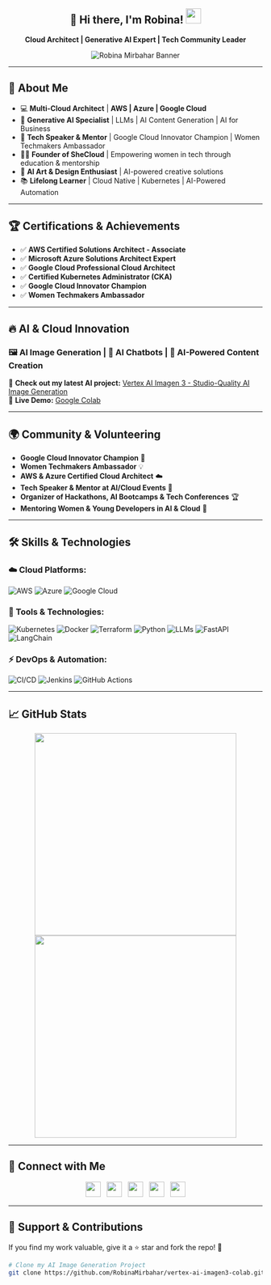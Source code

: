 <div align="center">
   <h2 align="center">👋 Hi there, I'm Robina! <img src="https://github.com/RobinaMirbahar/RobinaMirbahar/blob/main/ProfileImages/Hi-Robina.gif" height="30" width="30"></h2>
   <p><b>Cloud Architect | Generative AI Expert | Tech Community Leader</b></p>
   <img src="https://github.com/RobinaMirbahar/RobinaMirbahar/blob/main/ProfileImages/BannerGithub.gif" alt="Robina Mirbahar Banner">
</div>

---

## 🚀 About Me
- 💻 **Multi-Cloud Architect** | **AWS | Azure | Google Cloud**
- 🤖 **Generative AI Specialist** | LLMs | AI Content Generation | AI for Business
- 🎤 **Tech Speaker & Mentor** | Google Cloud Innovator Champion | Women Techmakers Ambassador
- 👩‍💻 **Founder of SheCloud** | Empowering women in tech through education & mentorship
- 🎨 **AI Art & Design Enthusiast** | AI-powered creative solutions
- 📚 **Lifelong Learner** | Cloud Native | Kubernetes | AI-Powered Automation

---

## 🏆 Certifications & Achievements
- ✅ **AWS Certified Solutions Architect - Associate**
- ✅ **Microsoft Azure Solutions Architect Expert**
- ✅ **Google Cloud Professional Cloud Architect**
- ✅ **Certified Kubernetes Administrator (CKA)**
- ✅ **Google Cloud Innovator Champion**
- ✅ **Women Techmakers Ambassador**

---

## 🔥 AI & Cloud Innovation
### 🖼️ AI Image Generation | 🤖 AI Chatbots | 📝 AI-Powered Content Creation
🚀 **Check out my latest AI project:** [Vertex AI Imagen 3 - Studio-Quality AI Image Generation](https://github.com/RobinaMirbahar/vertex-ai-imagen3-colab)  
🔗 **Live Demo:** [Google Colab](https://colab.research.google.com/drive/13dpz6jw5rPNVOj-JgLWG9QuStetGc9Y4)  

---

## 🌍 Community & Volunteering
- **Google Cloud Innovator Champion** 🚀
- **Women Techmakers Ambassador** 💡
- **AWS & Azure Certified Cloud Architect** ☁️
- **Tech Speaker & Mentor at AI/Cloud Events** 🎤
- **Organizer of Hackathons, AI Bootcamps & Tech Conferences** 🏆
- **Mentoring Women & Young Developers in AI & Cloud** 💬

---

## 🛠️ Skills & Technologies
### ☁️ Cloud Platforms:
![AWS](https://img.shields.io/badge/AWS-FF9900?style=for-the-badge&logo=amazonaws&logoColor=white)
![Azure](https://img.shields.io/badge/Azure-0078D4?style=for-the-badge&logo=microsoftazure&logoColor=white)
![Google Cloud](https://img.shields.io/badge/GCP-4285F4?style=for-the-badge&logo=googlecloud&logoColor=white)

### 🔧 Tools & Technologies:
![Kubernetes](https://img.shields.io/badge/Kubernetes-326CE5?style=for-the-badge&logo=kubernetes&logoColor=white)
![Docker](https://img.shields.io/badge/Docker-2496ED?style=for-the-badge&logo=docker&logoColor=white)
![Terraform](https://img.shields.io/badge/Terraform-7B42BC?style=for-the-badge&logo=terraform&logoColor=white)
![Python](https://img.shields.io/badge/Python-3776AB?style=for-the-badge&logo=python&logoColor=white)
![LLMs](https://img.shields.io/badge/LLMs-FF5733?style=for-the-badge&logo=OpenAI&logoColor=white)
![FastAPI](https://img.shields.io/badge/FastAPI-009688?style=for-the-badge&logo=fastapi&logoColor=white)
![LangChain](https://img.shields.io/badge/LangChain-000000?style=for-the-badge&logo=langchain&logoColor=white)

### ⚡ DevOps & Automation:
![CI/CD](https://img.shields.io/badge/CI/CD-0052CC?style=for-the-badge&logo=bitbucket&logoColor=white)
![Jenkins](https://img.shields.io/badge/Jenkins-D24939?style=for-the-badge&logo=jenkins&logoColor=white)
![GitHub Actions](https://img.shields.io/badge/GitHub%20Actions-2088FF?style=for-the-badge&logo=githubactions&logoColor=white)

---

## 📈 GitHub Stats
<p align="center">
<img src="https://github-readme-stats.vercel.app/api?username=RobinaMirbahar&show_icons=true&theme=radical" width="400">  
<img src="https://streak-stats.demolab.com?user=RobinaMirbahar&theme=radical" width="400">  
</p>

---

## 🤝 Connect with Me
<p align="center">
   <a href="https://www.linkedin.com/in/robinamirbahar/"><img height="30" src="https://github.com/RobinaMirbahar/RobinaMirbahar/blob/main/SVG/Social/linkedin-icon-2.svg"></a>&nbsp;&nbsp;
   <a href="https://twitter.com/robinamirbahar"><img height="30" src="https://github.com/RobinaMirbahar/RobinaMirbahar/blob/main/SVG/Social/twitter-6.svg"></a>&nbsp;&nbsp;
   <a href="https://instagram.com/she.cloud"><img height="30" src="https://github.com/RobinaMirbahar/RobinaMirbahar/blob/main/SVG/Social/instagram-2-1.svg"></a>&nbsp;&nbsp;
   <a href="https://www.youtube.com/channel/UCDLDKrHW-Q7lpNbTypkW0vA"><img height="30" src="https://github.com/RobinaMirbahar/RobinaMirbahar/blob/main/SVG/Streaming/youtube-icon.svg"></a>&nbsp;&nbsp;
   <a href="https://www.twitch.tv/robinamirbahar"><img height="30" src="https://github.com/RobinaMirbahar/RobinaMirbahar/blob/main/SVG/Streaming/twitch-purple.svg"></a>
</p>

---

## 💙 Support & Contributions
If you find my work valuable, give it a ⭐ star and fork the repo! 🚀  

```bash
# Clone my AI Image Generation Project
git clone https://github.com/RobinaMirbahar/vertex-ai-imagen3-colab.git
